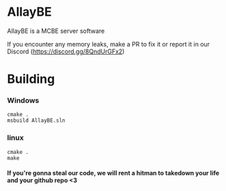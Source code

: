 # AllayBE
AllayBE is a MCBE server software

If you encounter any memory leaks, make a PR to fix it or report it in our Discord (https://discord.gg/8QndUrGFx2)

# Building

### Windows
```
cmake .
msbuild AllayBE.sln
```

### linux

```
cmake .
make
```

#### If you're gonna steal our code, we will rent a hitman to takedown your life and your github repo <3
